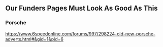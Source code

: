 ## Our Funders Pages Must Look As Good As This

### Porsche

https://www.6speedonline.com/forums/997/298224-old-new-porsche-adverts.html#&gid=1&pid=6

